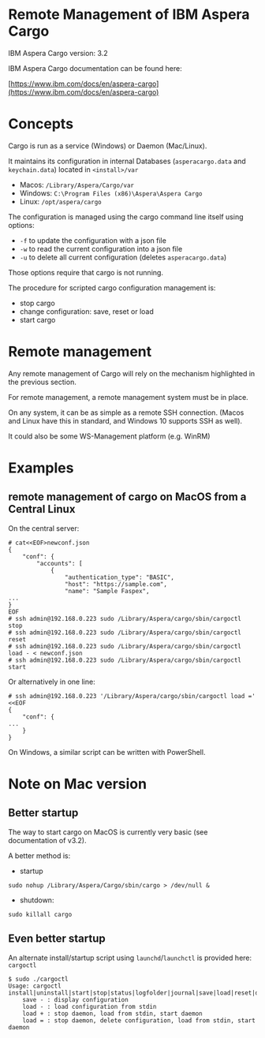 <h1>Remote Management of IBM Aspera Cargo</h1>

IBM Aspera Cargo version: 3.2

IBM Aspera Cargo documentation can be found here:

[https://www.ibm.com/docs/en/aspera-cargo](https://www.ibm.com/docs/en/aspera-cargo)

# Concepts

Cargo is run as a service (Windows) or Daemon (Mac/Linux).

It maintains its configuration in internal Databases (`asperacargo.data` and `keychain.data`) located in `<install>/var`

  * Macos: `/Library/Aspera/Cargo/var`
  * Windows: `C:\Program Files (x86)\Aspera\Aspera Cargo`
  * Linux: `/opt/aspera/cargo`

The configuration is managed using the cargo command line itself using options:

* `-f` to update the configuration with a json file
* `-w` to read the current configuration into a json file
* `-u` to delete all current configuration (deletes `asperacargo.data`)

Those options require that cargo is not running.

The procedure for scripted cargo configuration management is:

* stop cargo
* change configuration: save, reset or load
* start cargo

# Remote management

Any remote management of Cargo will rely on the mechanism highlighted in the previous section.

For remote management, a remote management system must be in place.

On any system, it can be as simple as a remote SSH connection. (Macos and Linux have this in standard, and Windows 10 supports SSH as well).

It could also be some WS-Management platform (e.g. WinRM)

# Examples

## remote management of cargo on MacOS from a Central Linux

On the central server:

```
# cat<<EOF>newconf.json
{
    "conf": {
        "accounts": [
            {
                "authentication_type": "BASIC",
                "host": "https://sample.com",
                "name": "Sample Faspex",
...
}
EOF
# ssh admin@192.168.0.223 sudo /Library/Aspera/cargo/sbin/cargoctl stop
# ssh admin@192.168.0.223 sudo /Library/Aspera/cargo/sbin/cargoctl reset
# ssh admin@192.168.0.223 sudo /Library/Aspera/cargo/sbin/cargoctl load - < newconf.json
# ssh admin@192.168.0.223 sudo /Library/Aspera/cargo/sbin/cargoctl start
```

Or alternatively in one line:

```
# ssh admin@192.168.0.223 '/Library/Aspera/cargo/sbin/cargoctl load =' <<EOF
{
    "conf": {
...
    }
}
```

On Windows, a similar script can be written with PowerShell.

# Note on Mac version

## Better startup

The way to start cargo on MacOS is currently very basic (see documentation of v3.2).

A better method is:

* startup

```
sudo nohup /Library/Aspera/Cargo/sbin/cargo > /dev/null &
```

* shutdown:

```
sudo killall cargo
```

## Even better startup

An alternate install/startup script using `launchd`/`launchctl` is provided here: `cargoctl`

```
$ sudo ./cargoctl
Usage: cargoctl install|uninstall|start|stop|status|logfolder|journal|save|load|reset|debug
    save - : display configuration
    load - : load configuration from stdin
    load + : stop daemon, load from stdin, start daemon
    load = : stop daemon, delete configuration, load from stdin, start daemon
```
